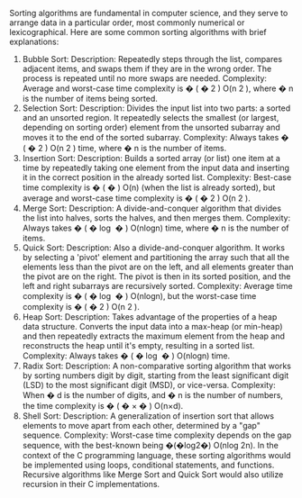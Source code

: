 Sorting algorithms are fundamental in computer science, and they serve to arrange data in a particular order, most commonly numerical or lexicographical. Here are some common sorting algorithms with brief explanations:

1. Bubble Sort:
Description: Repeatedly steps through the list, compares adjacent items, and swaps them if they are in the wrong order. The process is repeated until no more swaps are needed.
Complexity: Average and worst-case time complexity is 
�
(
�
2
)
O(n 
2
 ), where 
�
n is the number of items being sorted.
2. Selection Sort:
Description: Divides the input list into two parts: a sorted and an unsorted region. It repeatedly selects the smallest (or largest, depending on sorting order) element from the unsorted subarray and moves it to the end of the sorted subarray.
Complexity: Always takes 
�
(
�
2
)
O(n 
2
 ) time, where 
�
n is the number of items.
3. Insertion Sort:
Description: Builds a sorted array (or list) one item at a time by repeatedly taking one element from the input data and inserting it in the correct position in the already sorted list.
Complexity: Best-case time complexity is 
�
(
�
)
O(n) (when the list is already sorted), but average and worst-case time complexity is 
�
(
�
2
)
O(n 
2
 ).
4. Merge Sort:
Description: A divide-and-conquer algorithm that divides the list into halves, sorts the halves, and then merges them.
Complexity: Always takes 
�
(
�
log
⁡
�
)
O(nlogn) time, where 
�
n is the number of items.
5. Quick Sort:
Description: Also a divide-and-conquer algorithm. It works by selecting a 'pivot' element and partitioning the array such that all the elements less than the pivot are on the left, and all elements greater than the pivot are on the right. The pivot is then in its sorted position, and the left and right subarrays are recursively sorted.
Complexity: Average time complexity is 
�
(
�
log
⁡
�
)
O(nlogn), but the worst-case time complexity is 
�
(
�
2
)
O(n 
2
 ).
6. Heap Sort:
Description: Takes advantage of the properties of a heap data structure. Converts the input data into a max-heap (or min-heap) and then repeatedly extracts the maximum element from the heap and reconstructs the heap until it's empty, resulting in a sorted list.
Complexity: Always takes 
�
(
�
log
⁡
�
)
O(nlogn) time.
7. Radix Sort:
Description: A non-comparative sorting algorithm that works by sorting numbers digit by digit, starting from the least significant digit (LSD) to the most significant digit (MSD), or vice-versa.
Complexity: When 
�
d is the number of digits, and 
�
n is the number of numbers, the time complexity is 
�
(
�
×
�
)
O(n×d).
8. Shell Sort:
Description: A generalization of insertion sort that allows elements to move apart from each other, determined by a "gap" sequence.
Complexity: Worst-case time complexity depends on the gap sequence, with the best-known being 
�(�log⁡2�)
O(nlog 2n).
In the context of the C programming language, these sorting algorithms would be implemented using loops, conditional statements, and functions. Recursive algorithms like Merge Sort and Quick Sort would also utilize recursion in their C implementations.
